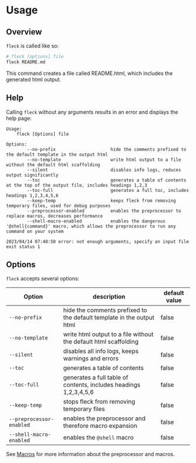 # Usage

## Overview

`fleck` is called like so:

```bash
# fleck [options] file
fleck README.md
```

This command creates a file called README.html, which includes the generated html output.

## Help

Calling `fleck` without any arguments results in an error and displays the help page:

```text
Usage:
    fleck [Options] file

Options:
        --no-prefix                     hide the comments prefixed to the default template in the output html
        --no-template                   write html output to a file without the default html scaffolding
        --silent                        disables info logs, reduces output significantly
        --toc                           generates a table of contents at the top of the output file, includes headings 1,2,3
        --toc-full                      generates a full toc, includes headings 1,2,3,4,5,6
        --keep-temp                     keeps fleck from removing temporary files, used for debug purposes
        --preprocessor-enabled          enables the preprocessor to replace macros, decreases performance
        --shell-macro-enabled           enables the dangerous '@shell{command}' macro, which allows the preprocessor to run any command on your system

2023/04/14 07:48:50 error: not enough arguments, specify an input file
exit status 1
```

## Options

`fleck` accepts several options:

| Option                   | description                                                           | default value |
| ------------------------ | --------------------------------------------------------------------- | ------------- |
| `--no-prefix`            | hide the comments prefixed to the default template in the output html | false         |
| `--no-template`          | write html output to a file without the default html scaffolding      | false         |
| `--silent`               | disables all info logs, keeps warnings and errors                     | false         |
| `--toc`                  | generates a table of contents                                         | false         |
| `--toc-full`             | generates a full table of contents, includes headings 1,2,3,4,5,6     | false         |
| `--keep-temp`            | stops fleck from removing temporary files                             | false         |
| `--preprocessor-enabled` | enables the preprocessor and therefore macro expansion                | false         |
| `--shell-macro-enabled`  | enables the `@shell` macro                                            | false         |

See [Macros](./Macros.md) for more information about the preprocessor and macros.
